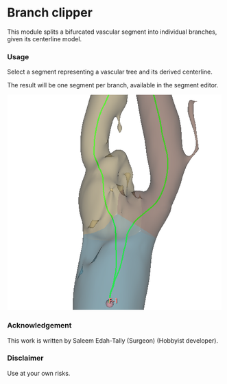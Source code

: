 # Branch clipper

This module splits a bifurcated vascular segment into individual branches, given its centerline model.

### Usage

Select a segment representing a vascular tree and its derived centerline.

The result will be one segment per branch, available in the segment editor.

![Branch clipper](BranchClipper_0.png)

### Acknowledgement

This work is written by Saleem Edah-Tally (Surgeon) (Hobbyist developer).

### Disclaimer

Use at your own risks.













